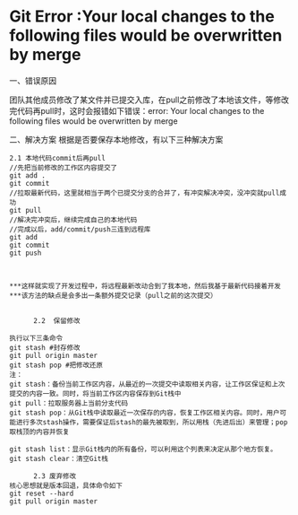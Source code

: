 # Git Error :Your local changes to the following files would be overwritten by merge

一、错误原因

团队其他成员修改了某文件并已提交入库，在pull之前修改了本地该文件，等修改完代码再pull时，这时会报错如下错误：error: Your local changes to the following files would be overwritten by merge

二、解决方案
根据是否要保存本地修改，有以下三种解决方案

```shell
2.1 本地代码commit后再pull
//先把当前修改的工作区内容提交了
git add .
git commit
//拉取最新代码，这里就相当于两个已提交分支的合并了，有冲突解决冲突，没冲突就pull成功
git pull
//解决完冲突后，继续完成自己的本地代码
//完成以后，add/commit/push三连到远程库
git add
git commit
git push



***这样就实现了开发过程中，将远程最新改动合到了我本地，然后我基于最新代码接着开发
***该方法的缺点是会多出一条额外提交记录（pull之前的这次提交）

      
      2.2  保留修改

执行以下三条命令
git stash #封存修改
git pull origin master 
git stash pop #把修改还原
注：
git stash：备份当前工作区内容，从最近的一次提交中读取相关内容，让工作区保证和上次提交的内容一致。同时，将当前工作区内容保存到Git栈中
git pull：拉取服务器上当前分支代码
git stash pop：从Git栈中读取最近一次保存的内容，恢复工作区相关内容。同时，用户可能进行多次stash操作，需要保证后stash的最先被取到，所以用栈（先进后出）来管理；pop取栈顶的内容并恢复

git stash list：显示Git栈内的所有备份，可以利用这个列表来决定从那个地方恢复。
git stash clear：清空Git栈

      2.3 废弃修改
核心思想就是版本回退，具体命令如下
git reset --hard 
git pull origin master
```